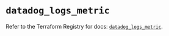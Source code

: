 # `datadog_logs_metric`

Refer to the Terraform Registry for docs: [`datadog_logs_metric`](https://registry.terraform.io/providers/datadog/datadog/3.69.0/docs/resources/logs_metric).
